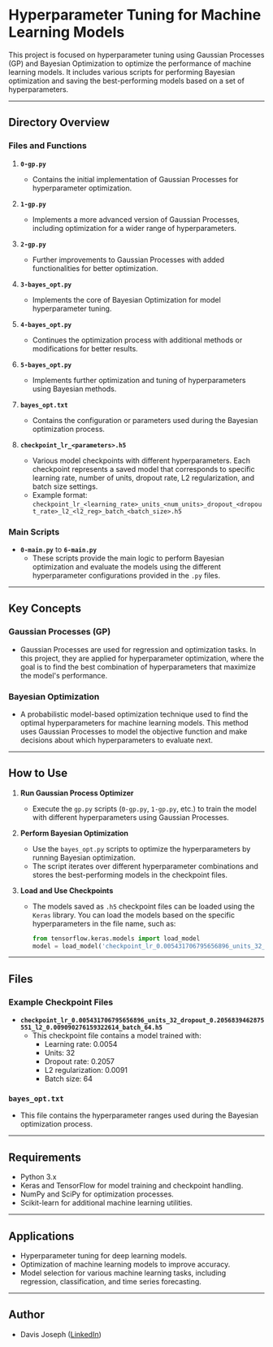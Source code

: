 # Hyperparameter Tuning for Machine Learning Models

This project is focused on hyperparameter tuning using Gaussian Processes (GP) and Bayesian Optimization to optimize the performance of machine learning models. It includes various scripts for performing Bayesian optimization and saving the best-performing models based on a set of hyperparameters.

---

## Directory Overview

### Files and Functions

1. **`0-gp.py`**
   - Contains the initial implementation of Gaussian Processes for hyperparameter optimization.
   
2. **`1-gp.py`**
   - Implements a more advanced version of Gaussian Processes, including optimization for a wider range of hyperparameters.

3. **`2-gp.py`**
   - Further improvements to Gaussian Processes with added functionalities for better optimization.

4. **`3-bayes_opt.py`**
   - Implements the core of Bayesian Optimization for model hyperparameter tuning.

5. **`4-bayes_opt.py`**
   - Continues the optimization process with additional methods or modifications for better results.

6. **`5-bayes_opt.py`**
   - Implements further optimization and tuning of hyperparameters using Bayesian methods.

7. **`bayes_opt.txt`**
   - Contains the configuration or parameters used during the Bayesian optimization process.

8. **`checkpoint_lr_<parameters>.h5`**
   - Various model checkpoints with different hyperparameters. Each checkpoint represents a saved model that corresponds to specific learning rate, number of units, dropout rate, L2 regularization, and batch size settings.
   - Example format: `checkpoint_lr_<learning_rate>_units_<num_units>_dropout_<dropout_rate>_l2_<l2_reg>_batch_<batch_size>.h5`

### Main Scripts

- **`0-main.py`** to **`6-main.py`**
   - These scripts provide the main logic to perform Bayesian optimization and evaluate the models using the different hyperparameter configurations provided in the `.py` files.

---

## Key Concepts

### Gaussian Processes (GP)
- Gaussian Processes are used for regression and optimization tasks. In this project, they are applied for hyperparameter optimization, where the goal is to find the best combination of hyperparameters that maximize the model's performance.

### Bayesian Optimization
- A probabilistic model-based optimization technique used to find the optimal hyperparameters for machine learning models. This method uses Gaussian Processes to model the objective function and make decisions about which hyperparameters to evaluate next.

---

## How to Use

1. **Run Gaussian Process Optimizer**
   - Execute the `gp.py` scripts (`0-gp.py`, `1-gp.py`, etc.) to train the model with different hyperparameters using Gaussian Processes.
   
2. **Perform Bayesian Optimization**
   - Use the `bayes_opt.py` scripts to optimize the hyperparameters by running Bayesian optimization.
   - The script iterates over different hyperparameter combinations and stores the best-performing models in the checkpoint files.

3. **Load and Use Checkpoints**
   - The models saved as `.h5` checkpoint files can be loaded using the `Keras` library. You can load the models based on the specific hyperparameters in the file name, such as:
     ```python
     from tensorflow.keras.models import load_model
     model = load_model('checkpoint_lr_0.005431706795656896_units_32_dropout_0.2056839462875551_l2_0.009090276159322614_batch_64.h5')
     ```

---

## Files

### Example Checkpoint Files
- **`checkpoint_lr_0.005431706795656896_units_32_dropout_0.2056839462875551_l2_0.009090276159322614_batch_64.h5`**
   - This checkpoint file contains a model trained with:
     - Learning rate: 0.0054
     - Units: 32
     - Dropout rate: 0.2057
     - L2 regularization: 0.0091
     - Batch size: 64

### **`bayes_opt.txt`**
- This file contains the hyperparameter ranges used during the Bayesian optimization process.

---

## Requirements

- Python 3.x
- Keras and TensorFlow for model training and checkpoint handling.
- NumPy and SciPy for optimization processes.
- Scikit-learn for additional machine learning utilities.

---

## Applications
- Hyperparameter tuning for deep learning models.
- Optimization of machine learning models to improve accuracy.
- Model selection for various machine learning tasks, including regression, classification, and time series forecasting.

---

## Author
- Davis Joseph ([LinkedIn](https://www.linkedin.com/in/davisjoseph767/))



